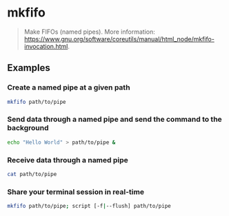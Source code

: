 # mkfifo

> Make FIFOs (named pipes). More information: <https://www.gnu.org/software/coreutils/manual/html_node/mkfifo-invocation.html>.

## Examples

### Create a named pipe at a given path

```bash
mkfifo path/to/pipe
```

### Send data through a named pipe and send the command to the background

```bash
echo "Hello World" > path/to/pipe &
```

### Receive data through a named pipe

```bash
cat path/to/pipe
```

### Share your terminal session in real-time

```bash
mkfifo path/to/pipe; script [-f|--flush] path/to/pipe
```
